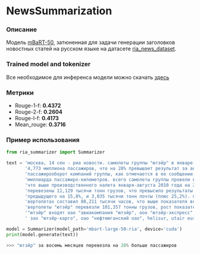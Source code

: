 # NewsSummarization

### Описание

Модель [mBaRT-50](https://arxiv.org/pdf/2008.00401.pdf), затюненная для задачи генерации заголовков новостных статей на русском языке на датасете [ria_news_dataset](https://github.com/RossiyaSegodnya/ria_news_dataset).


### Trained model and tokenizer

Все необходимое для инференса модели можно скачать [здесь](https://www.dropbox.com/s/rx12rzlclb1lyao/mbart-large-50-ria.zip?dl=0)

### Метрики

- Rouge-1-f: **0.4372**
- Rouge-2-f: **0.2604**
- Rouge-l-f: **0.4173**
- Mean_rouge: **0.3716**

### Пример использования

```python
from ria_summarizer import Summarizer

text = 'москва, 14 сен - риа новости. самолеты группы "ютэйр" в январе-августе текущего года перевезли ' \
       '4,773 миллиона пассажиров, что на 28% превышает результат за аналогичный период 2010 года. ' \
       'пассажирооборот компаний группы, как отмечается в ее сообщении, вырос на 31,8%, составив 7,663 ' \
       'миллиарда пассажиро-километров. всего самолеты группы провели в воздухе 163,208 тысячи часов, ' \
       'что выше производственного налета января-августа 2010 года на 21,7%. воздушными судами ' \
       'перевезены 11,129 тысячи тонн грузов, что превысило результаты аналогичного периода года ' \
       'предыдущего на 15,8%, и 3,035 тысячи тонн почты (плюс 25,2%). производственный налет на ' \
       'вертолетах составил 88,211 тысячи часов, что выше показателя восьми месяцев прошлого года на 15,7%. ' \
       'вертолеты "ютэйр" перевезли 101,357 тонны грузов, рост показателя составил 17,3%. в группу компаний ' \
       '"ютэйр" входят оао "авиакомпания "ютэйр", ооо "ютэйр-экспресс", ооо "авиакомпания "ютэйр-украина",' \
       ' зао "ютэйр-карго", оао "нефтеюганский оао", helisur, utair eur'

model = Summarizer(model_path='mbart-large-50-ria', device='cuda')
print(model.generate(text))

>>> "ютэйр" за восемь месяцев перевезла на 28% больше пассажиров
```
